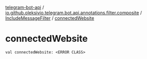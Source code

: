 [telegram-bot-api](../../index.md) / [io.github.oleksivio.telegram.bot.api.annotations.filter.composite](../index.md) / [IncludeMessageFilter](index.md) / [connectedWebsite](./connected-website.md)

# connectedWebsite

`val connectedWebsite: <ERROR CLASS>`